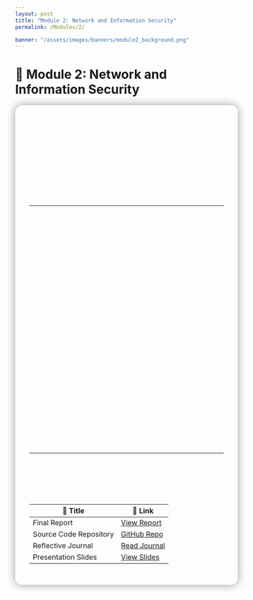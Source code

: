 ```yaml
---
layout: post
title: "Module 2: Network and Information Security"
permalink: /Modules/2/

banner: "/assets/images/banners/module2_background.png"
---
```



# 📘 Module 2: Network and Information Security

<section style="background-image: url('/assets/images/banners/module1_background.png'); background-size: cover; padding: 2rem; color: white; border-radius: 1rem; box-shadow: 0 0 20px rgba(0,0,0,0.4);">

Welcome to the index page for **Module 2**. Here you'll find key reflections, deliverables, and insights related to this topic.

*Module 2 will cover the impact of cyber security on network systems and designs, focusing especially on network vulnerability assessments. We will discuss techniques that can be used to scan, evaluate and in some case mitigate network vulnerabilities. It also will consider the area of vulnerability assessments and explain the various mechanisms and approaches encapsulated in the Vulnerability Assessment Continuum.*

---

## 🗂️ Module Summary:

This module provided a comprehensive overview of the core principles and practices involved in securing information networks and systems. It began by developing a solid understanding of vulnerability assessments, exploring their application across various system environments to identify, evaluate, and mitigate security weaknesses.

Learners gained insights into the provision of security in information networks, covering essential concepts such as network protocols, architectures, and security models. The module also examined the roles and benefits of monitoring and logging tools, emphasizing their importance in proactive threat detection and incident response.

Practical components of the module focused on the development and application of security assessment tools, enabling learners to simulate real-world scenarios and strengthen their hands-on technical skills.

In addition to technical competencies, the module supported learners in developing critical communication skills, encouraging the presentation of reasoned arguments and recommendations to both technical and non-technical audiences.

Finally, the module incorporated reflective activities that enabled learners to evaluate their progress and consider their personal and professional development in the context of cybersecurity practices.


---



## 🗂️ Artifacts

Below is a list of key deliverables for **Module 2**:

| 📌 Title                           | 🔗 Link                      |
|-----------------------------------|------------------------------|
| Final Report                      | [View Report](#)             |
| Source Code Repository            | [GitHub Repo](#)             |
| Reflective Journal                | [Read Journal](#)            |
| Presentation Slides               | [View Slides](#)             |
